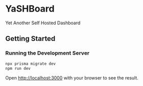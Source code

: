 # YaSHBoard
Yet Another Self Hosted Dashboard

## Getting Started
### Running the Development Server
```bash
npx prisma migrate dev
npm run dev
```
Open [http://localhost:3000](http://localhost:3000) with your browser to see the result.

